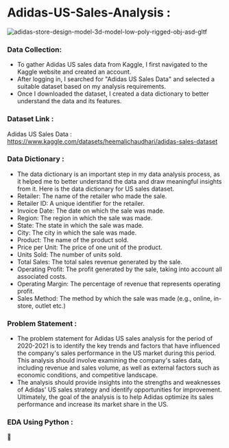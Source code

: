 # Adidas-US-Sales-Analysis :
![adidas-store-design-model-3d-model-low-poly-rigged-obj-asd-gltf](https://user-images.githubusercontent.com/98810351/235490784-6532023e-4236-4a23-8f52-66c51661bead.jpg)

### Data Collection:
- To gather Adidas US sales data from Kaggle, I first navigated to the Kaggle website and created an account. 
- After logging in, I searched for "Adidas US Sales Data" and selected a suitable dataset based on my analysis requirements. 
- Once I downloaded the dataset, I created a data dictionary to better understand the data and its features.

### Dataset Link :
Adidas US Sales Data : https://www.kaggle.com/datasets/heemalichaudhari/adidas-sales-dataset
### Data Dictionary :
- The data dictionary is an important step in my data analysis process, as it helped me to better understand the data and draw meaningful insights from it. Here is the data dictionary for US sales dataset.
- Retailer: The name of the retailer who made the sale.
- Retailer ID: A unique identifier for the retailer.
- Invoice Date: The date on which the sale was made.
- Region: The region in which the sale was made.
- State: The state in which the sale was made.
- City: The city in which the sale was made.
- Product: The name of the product sold.
- Price per Unit: The price of one unit of the product.
- Units Sold: The number of units sold.
- Total Sales: The total sales revenue generated by the sale.
- Operating Profit: The profit generated by the sale, taking into account all associated costs.
- Operating Margin: The percentage of revenue that represents operating profit.
- Sales Method: The method by which the sale was made (e.g., online, in-store, outlet etc.)




### Problem Statement :
- The problem statement for Adidas US sales analysis for the period of 2020-2021 is to identify the key trends and factors that have influenced the company's sales performance in the US market during this period. This analysis should involve examining the company's sales data, including revenue and sales volume, as well as external factors such as economic conditions, and competitive landscape.
-  The analysis should provide insights into the strengths and weaknesses of Adidas' US sales strategy and identify opportunities for improvement. Ultimately, the goal of the analysis is to help Adidas optimize its sales performance and increase its market share in the US.

### EDA Using Python :
:closed_umbrella:
